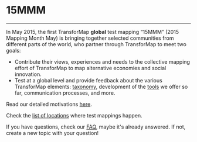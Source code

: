 # 15MMM #

------------------------------

In May 2015, the first TransforMap **global** test mapping “15MMM” (2015 Mapping Month May) is bringing together selected communities from different parts of the world, who partner through TransforMap to meet two goals:

- Contribute their views, experiences and needs to the collective mapping effort of TransforMap to map alternative economies and social innovation.
- Test at a global level and provide feedback about the various TransforMap elements: [taxonomy](http://discourse.transformap.co/t/what-is-the-current-status-of-openstreetmap-proposal/338), development of the [tools](http://discourse.transformap.co/t/which-tools-are-available-for-mapping-month-march/265) we offer so far, communication processes, and more.

Read our detailed motivations [here](http://discourse.transformap.co/t/what-is-the-motivation-behind-mapping-month-may/264).

Check the [list of locations](http://discourse.transformap.co/t/list-of-test-mapping-locations/174) where test mappings happen.

If you have questions, check our [FAQ](http://discourse.transformap.co/c/mapping-month-may-2015/faq), maybe it's already answered. If not, create a new topic with your question!
